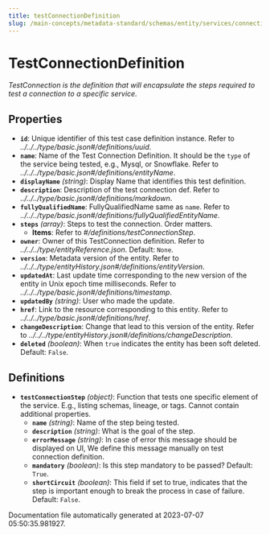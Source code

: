 ```yaml
---
title: testConnectionDefinition
slug: /main-concepts/metadata-standard/schemas/entity/services/connections/testconnectiondefinition
---
```


# TestConnectionDefinition

*TestConnection is the definition that will encapsulate the steps required to test a connection to a specific service.*

## Properties

- **`id`**: Unique identifier of this test case definition instance. Refer to *../../../type/basic.json#/definitions/uuid*.
- **`name`**: Name of the Test Connection Definition. It should be the `type` of the service being tested, e.g., Mysql, or Snowflake. Refer to *../../../type/basic.json#/definitions/entityName*.
- **`displayName`** *(string)*: Display Name that identifies this test definition.
- **`description`**: Description of the test connection def. Refer to *../../../type/basic.json#/definitions/markdown*.
- **`fullyQualifiedName`**: FullyQualifiedName same as `name`. Refer to *../../../type/basic.json#/definitions/fullyQualifiedEntityName*.
- **`steps`** *(array)*: Steps to test the connection. Order matters.
  - **Items**: Refer to *#/definitions/testConnectionStep*.
- **`owner`**: Owner of this TestConnection definition. Refer to *../../../type/entityReference.json*. Default: `None`.
- **`version`**: Metadata version of the entity. Refer to *../../../type/entityHistory.json#/definitions/entityVersion*.
- **`updatedAt`**: Last update time corresponding to the new version of the entity in Unix epoch time milliseconds. Refer to *../../../type/basic.json#/definitions/timestamp*.
- **`updatedBy`** *(string)*: User who made the update.
- **`href`**: Link to the resource corresponding to this entity. Refer to *../../../type/basic.json#/definitions/href*.
- **`changeDescription`**: Change that lead to this version of the entity. Refer to *../../../type/entityHistory.json#/definitions/changeDescription*.
- **`deleted`** *(boolean)*: When `true` indicates the entity has been soft deleted. Default: `False`.
## Definitions

- **`testConnectionStep`** *(object)*: Function that tests one specific element of the service. E.g., listing schemas, lineage, or tags. Cannot contain additional properties.
  - **`name`** *(string)*: Name of the step being tested.
  - **`description`** *(string)*: What is the goal of the step.
  - **`errorMessage`** *(string)*: In case of error this message should be displayed on UI, We define this message manually on test connection definition.
  - **`mandatory`** *(boolean)*: Is this step mandatory to be passed? Default: `True`.
  - **`shortCircuit`** *(boolean)*: This field if set to true, indicates that the step is important enough to break the process in case of failure. Default: `False`.


Documentation file automatically generated at 2023-07-07 05:50:35.981927.

